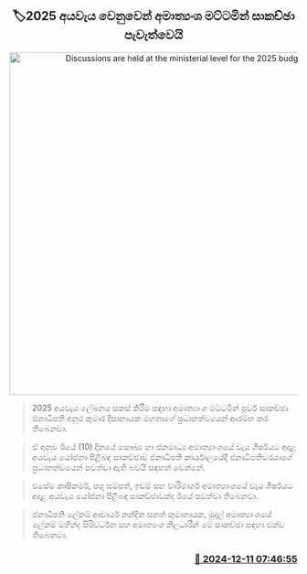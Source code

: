 <p align='center'><b><h2 align='center' title='Discussions are held at the ministerial level for the 2025 budget'>🏷2025 අයවැය වෙනුවෙන් අමාත්‍යංශ මට්ටමින් සාකච්ඡා පැවැත්වෙයි</h2></b></p>
<p align='center'><img src='https://helakuru.sgp1.cdn.digitaloceanspaces.com/esana/images/lib/anura-president-meet-edu.jpg' width='600' alt='Discussions are held at the ministerial level for the 2025 budget'></p>

> 2025 අයවැය ලේඛනය සකස් කිරීම සඳහා අමාත්‍යාංශ මට්ටමින් පූර්ව සාකච්ඡා ජනාධිපති අනුර කුමාර දිසානායක මහතාගේ ප්‍රධානත්වයෙන් ආරම්භ කර තිබෙනවා.

> ඒ අනුව ඊයේ (10) දිනයේ සෞඛ්‍ය හා ජනමාධ්‍ය අමාත්‍යාංශයේ වැය ශීර්ෂයට අදාළ අයවැය යෝජනා පිළිබඳ සාකච්ඡාව ජනාධිපති කාර්යාලයේදී ජනාධිපතිවරයාගේ ප්‍රධානත්වයෙන් පවත්වා ඇති බවයි සඳහන් වෙන්නේ.

> එසේම කෘෂිකර්ම, පශු සම්පත්, ඉඩම් සහ වාරිමාර්ග අමාත්‍යාංශයේ වැය ශීර්ෂයට අදාළ අයවැය යෝජනා පිළිබඳ සාකච්ඡාවක්ද ඊයේ පවත්වා තිබෙනවා.

> ජනාධිපති ලේකම් ආචාර්ය නන්දික සනත් කුමානායක, මුදල් අමාත්‍යාංශයේ ලේකම් මහින්ද සිරිවර්ධන සහ අමාත්‍යංශ නිලධාරීන් මේ සාකච්ඡා සඳහා එක්ව තිබෙනවා.



<h3 align='right'><a href='https://www.helakuru.lk/esana/p/105816/'>📅 2024-12-11 07:46:55</a></h3>
